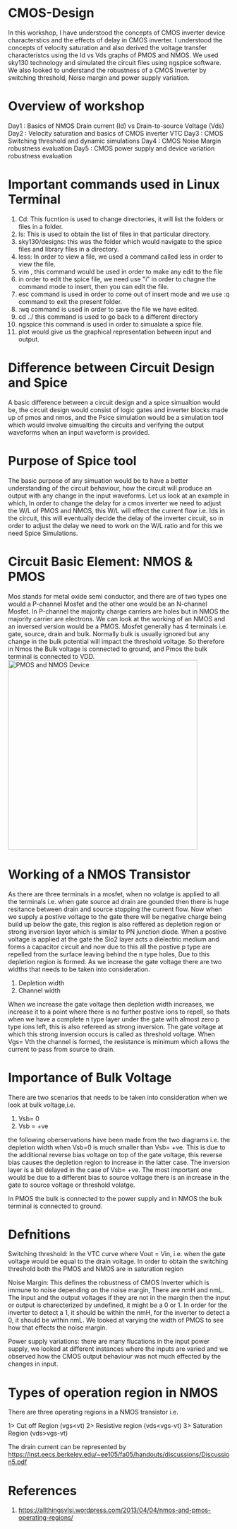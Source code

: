 # CMOS-Design
In this workshop, I have understood the concepts of CMOS inverter device characterstics and the effects of delay in CMOS inverter. I understood the concepts of velocity saturation and also derived the voltage transfer characteristcs using the Id vs Vds graphs of PMOS and NMOS. We used sky130 technology and simulated the circuit files using ngspice software. We also looked to understand the robustness of a CMOS Inverter by switching threshold, Noise margin and power supply variation.

# Overview of workshop
Day1 : Basics of NMOS Drain current (Id) vs Drain-to-source Voltage (Vds)
Day2 : Velocity saturation and basics of CMOS inverter VTC
Day3 : CMOS Switching threshold and dynamic simulations
Day4 : CMOS Noise Margin robustness evaluation
Day5 : CMOS power supply and device variation robustness evaluation

# Important commands used in Linux Terminal

1. Cd: This fucntion is used to change directories, it will list the folders or files in a folder.
2. ls: This is used to obtain the list of files in that particular directory.
3. sky130/designs: this was the folder which would navigate to the spice files and library files in a directory.
4. less: In order to view a file, we used a command called less<filename> in order to view the file.
5. vim <file name>, this command would be used in order to make any edit to the file 
6. in order to edit the spice file, we need use "i" in order to chagne the command mode to insert, then you can edit the file.
7. esc command is used in order to come out of insert mode and we use :q command to exit the present folder. 
8. :wq command is used in order to save the file we have edited.   
9. cd ../ this command is used to go back to a different directory 
10. ngspice <spice file> this command is used in order to simualate a spice file.
11. plot <out vs in >would give us the graphical representation between input and output.


# Difference between Circuit Design and Spice 
  A basic difference between a circuit design and a spice simualtion would be, the circuit design would consist of logic gates and inverter blocks made up of pmos and nmos, and the Psice simulation would be a simulation tool which would involve simualting the circuits and verifying the output waveforms when an input waveform is provided. 

# Purpose of Spice tool 
The basic purpose of any simuation would be to have a better understanding of the circuit behaviour, how the circuit will produce an output with any change in the input waveforms. Let us look at an example in which, In order to change the delay for a cmos inverter we need to adjust the W/L of PMOS and NMOS, this W/L will effect the current flow i.e. Ids in the circuit, this will eventually decide the delay of the inverter circuit, so in order to adjust the delay we need to work on the W/L ratio and for this we need Spice Simulations.  

# Circuit Basic Element: NMOS & PMOS
Mos stands for metal oxide semi conductor, and there are of two types one would a P-channel Mosfet and the other one would be an N-channel Mosfet. In P-channel the majority charge carriers are holes but in NMOS the majority carrier are electrons. We can look at the working of an NMOS and an inversed version would be a PMOS. Mosfet generally has 4 terminals i.e. gate, source, drain and bulk. Normally bulk is usually ignored but any change in the bulk potential will impact the threshold voltage. So therefore in Nmos the Bulk voltage is connected to ground, and Pmos the bulk terminal is connected to VDD. 
<img width="429" alt="PMOS and NMOS Device" src="https://user-images.githubusercontent.com/78948002/108134473-e4645100-707b-11eb-9482-ac66136a9c88.PNG">

# Working of a NMOS Transistor 
As there are three terminals in a mosfet, when no volatge is applied to all the terminals i.e. when gate source ad drain are gounded then there is huge resitance between drain and source stopping the current flow. Now when we supply a postive voltage to the gate there will be negative charge being build up below the gate, this region is also reffered as depletion region or strong inversion layer which is similar to PN junction diode. When a postive voltage is applied at the gate the Sio2 layer acts a dielectric medium and forms a capacitor circuit and now due to this all the postive p type are repelled from the surface leaving behind the n type holes, Due to this depletion region is formed. As we increase the gate voltage there are two widths that needs to be taken into consideration. 
1. Depletion width 
2. Channel width 

When we increase the gate voltage then depletion width increases, we increase it to a point where there is no further postive ions to repell, so thats when we have a complete n type layer under the gate with almost zero p type ions left, this is also refereed as strong inversion. The gate voltage at which this strong inversion occurs is called as threshold voltage. When Vgs= Vth the channel is formed, the resistance is minimum which allows the current to pass from source to drain. 

# Importance of Bulk Voltage
There are two scenarios that needs to be taken into consideration when we look at bulk voltage,i.e.
1. Vsb= 0 
2. Vsb = +ve 

the following oberservations have been made from the two diagrams i.e. the depletion width when Vsb=0 is much smaller than Vsb= +ve. This is due to the additional reverse bias voltage on top of the gate voltage, this reverse bias causes the depletion region to increase in the latter case. The inversion layer is a bit delayed in the case of Vsb= +ve. The most important one would be due to a different bias to source voltage there is an increase in the gate to source voltage or threshold volatge. 

In PMOS the bulk is connected to the power supply and in NMOS the bulk terminal is connected to ground. 

# Defnitions

Switching threshold: In the VTC curve where Vout = Vin, i.e. when the gate voltage would be equal to the drain voltage. In order to obtain the switching threshold both the PMOS and NMOS are in saturation region 

Noise Margin: This defines the robustness of CMOS Inverter which is immune to noise depending on the noise margin, There are nmH and nmL. The input and the output voltages if they are not in the margin then the input or output is charecterized by undefined, it might be a 0 or 1. In order for the inverter to detect a 1, it should be within the nmH, for the inverter to detect a 0, it should be within nmL. We looked at varying the width of PMOS to see how that effects the noise margin.

Power supply variations: there are many flucations in the input power supply, we looked at different instances where the inputs are varied and we observed how the CMOS output behaviour was not much effected by the changes in input.

# Types of operation region in NMOS 

There are three operating regions in a NMOS transistor i.e.

1> Cut off Region  (vgs<vt)
2> Resistive region (vds<vgs-vt)
3> Saturation Region (vds>vgs-vt)

The drain current can be represented by 
https://inst.eecs.berkeley.edu/~ee105/fa05/handouts/discussions/Discussion5.pdf


# References
1. https://allthingsvlsi.wordpress.com/2013/04/04/nmos-and-pmos-operating-regions/

